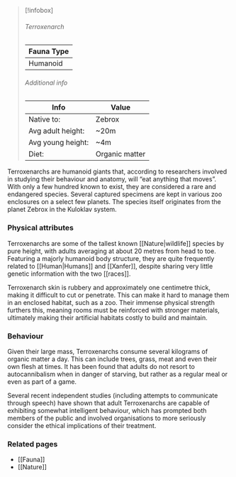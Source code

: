 
> [!infobox]
> ###### Terroxenarch
> | Fauna Type |
> | ----- |
> | Humanoid |
> ###### Additional info
> | Info | Value |
> | ----- | ----- |
> | Native to: | Zebrox |
> | Avg adult height: | ~20m |
> | Avg young height: | ~4m |
> | Diet: | Organic matter |

Terroxenarchs are humanoid giants that, according to researchers involved in studying their behaviour and anatomy, will “eat anything that moves”. With only a few hundred known to exist, they are considered a rare and endangered species. Several captured specimens are kept in various zoo enclosures on a select few planets. The species itself originates from the planet Zebrox in the Kuloklav system.


### Physical attributes

Terroxenarchs are some of the tallest known [[Nature|wildlife]] species by pure height, with adults averaging at about 20 metres from head to toe. Featuring a majorly humanoid body structure, they are quite frequently related to [[Human|Humans]] and [[Xanfer]], despite sharing very little genetic information with the two [[races]].

Terroxenarch skin is rubbery and approximately one centimetre thick, making it difficult to cut or penetrate. This can make it hard to manage them in an enclosed habitat, such as a zoo. Their immense physical strength furthers this, meaning rooms must be reinforced with stronger materials, ultimately making their artificial habitats costly to build and maintain.


### Behaviour

Given their large mass, Terroxenarchs consume several kilograms of organic matter a day. This can include trees, grass, meat and even their own flesh at times. It has been found that adults do not resort to autocannibalism when in danger of starving, but rather as a regular meal or even as part of a game.

Several recent independent studies (including attempts to communicate through speech) have shown that adult Terroxenarchs are capable of exhibiting somewhat intelligent behaviour, which has prompted both members of the public and involved organisations to more seriously consider the ethical implications of their treatment.


### Related pages

- [[Fauna]]
- [[Nature]]